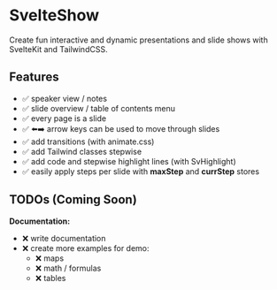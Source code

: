 # SvelteShow

Create fun interactive and dynamic presentations and slide shows with SvelteKit and TailwindCSS.

## Features

- ✅ speaker view / notes
- ✅ slide overview / table of contents menu
- ✅ every page is a slide
- ✅ ⬅️➡️ arrow keys can be used to move through slides
- ✅ add transitions (with animate.css)
- ✅ add Tailwind classes stepwise
- ✅ add code and stepwise highlight lines (with SvHighlight)
- ✅ easily apply steps per slide with **maxStep** and **currStep** stores

## TODOs (Coming Soon)

**Documentation:**
- ❌ write documentation
- ❌ create more examples for demo:
  - ❌ maps
  - ❌ math / formulas
  - ❌ tables

